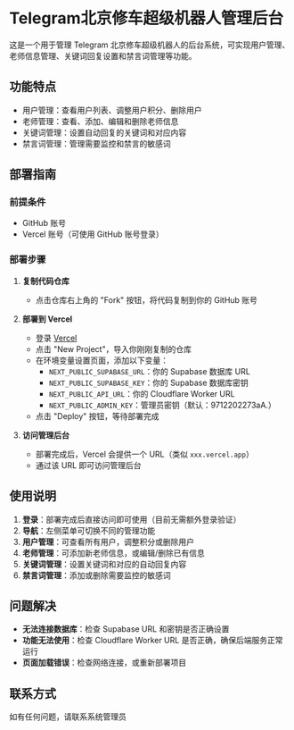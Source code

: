 # Telegram北京修车超级机器人管理后台

这是一个用于管理 Telegram 北京修车超级机器人的后台系统，可实现用户管理、老师信息管理、关键词回复设置和禁言词管理等功能。

## 功能特点

- 用户管理：查看用户列表、调整用户积分、删除用户
- 老师管理：查看、添加、编辑和删除老师信息
- 关键词管理：设置自动回复的关键词和对应内容
- 禁言词管理：管理需要监控和禁言的敏感词

## 部署指南

### 前提条件

- GitHub 账号
- Vercel 账号（可使用 GitHub 账号登录）

### 部署步骤

1. **复制代码仓库**
   - 点击仓库右上角的 "Fork" 按钮，将代码复制到你的 GitHub 账号

2. **部署到 Vercel**
   - 登录 [Vercel](https://vercel.com)
   - 点击 "New Project"，导入你刚刚复制的仓库
   - 在环境变量设置页面，添加以下变量：
     - `NEXT_PUBLIC_SUPABASE_URL`：你的 Supabase 数据库 URL
     - `NEXT_PUBLIC_SUPABASE_KEY`：你的 Supabase 数据库密钥
     - `NEXT_PUBLIC_API_URL`：你的 Cloudflare Worker URL
     - `NEXT_PUBLIC_ADMIN_KEY`：管理员密钥（默认：9712202273aA.）
   - 点击 "Deploy" 按钮，等待部署完成

3. **访问管理后台**
   - 部署完成后，Vercel 会提供一个 URL（类似 `xxx.vercel.app`）
   - 通过该 URL 即可访问管理后台

## 使用说明

1. **登录**：部署完成后直接访问即可使用（目前无需额外登录验证）
2. **导航**：左侧菜单可切换不同的管理功能
3. **用户管理**：可查看所有用户，调整积分或删除用户
4. **老师管理**：可添加新老师信息，或编辑/删除已有信息
5. **关键词管理**：设置关键词和对应的自动回复内容
6. **禁言词管理**：添加或删除需要监控的敏感词

## 问题解决

- **无法连接数据库**：检查 Supabase URL 和密钥是否正确设置
- **功能无法使用**：检查 Cloudflare Worker URL 是否正确，确保后端服务正常运行
- **页面加载错误**：检查网络连接，或重新部署项目

## 联系方式

如有任何问题，请联系系统管理员
